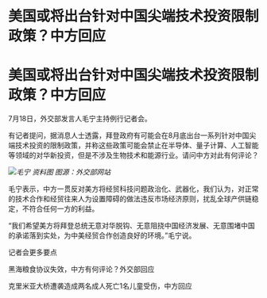 # 美国或将出台针对中国尖端技术投资限制政策？中方回应

# 美国或将出台针对中国尖端技术投资限制政策？中方回应

7月18日，外交部发言人毛宁主持例行记者会。

有记者提问，据消息人士透露，拜登政府有可能会在8月底出台一系列针对中国尖端技术投资的限制政策，并称这些政策可能会禁止在半导体、量子计算、人工智能等领域的对华新投资，但是不涉及生物技术和能源行业。请问中方对此有何评论？

![](https://inews.gtimg.com/om_bt/OEJJWk8_piC_fXEcSQOGZRiVXMb41N4S2gvVyH0lvoQg0AA/1000)_毛宁
资料图 图源：外交部网站_

毛宁表示，中方一贯反对美方将经贸科技问题政治化、武器化，我们认为，对正常的技术合作和经贸往来人为设置障碍的做法违反市场经济原则，扰乱全球产供链稳定，不符合任何一方的利益。

“我们希望美方将拜登总统无意对华脱钩、无意阻挠中国经济发展、无意围堵中国的承诺落到实处，为中美经贸合作创造良好的环境。”毛宁说。

记者会更多要点

黑海粮食协议失效，中方有何评论？外交部回应

克里米亚大桥遭袭造成两名成人死亡1名儿童受伤，中方回应

